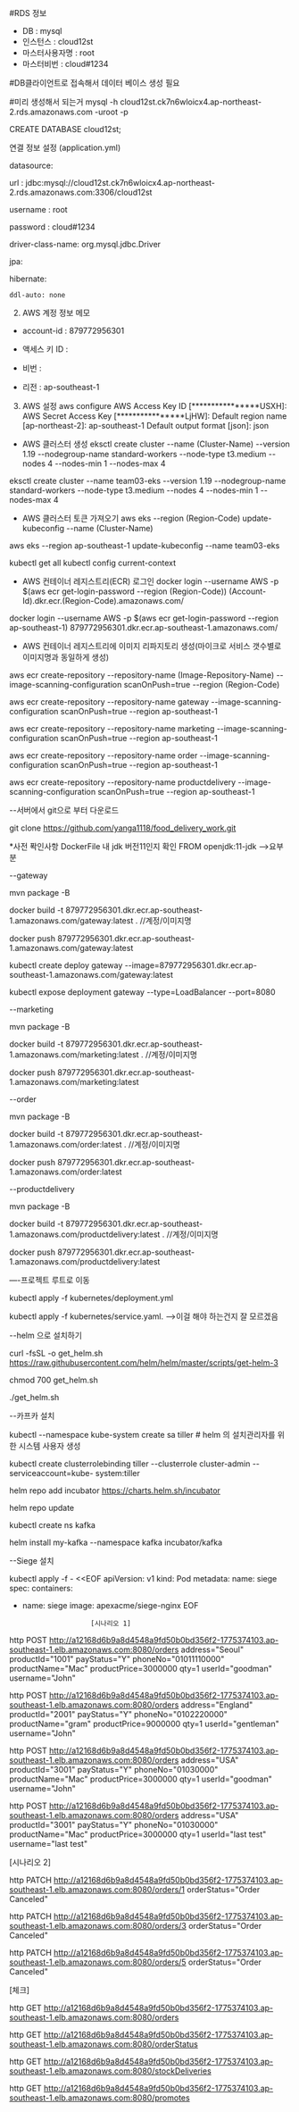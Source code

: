 #RDS 정보
 - DB : mysql
 - 인스턴스 : cloud12st
 - 마스터사용자명 : root
 - 마스터비번 : cloud#1234

#DB클라이언트로 접속해서 데이터 베이스 생성 필요

#미리 생성해서 되는거
mysql -h cloud12st.ck7n6wloicx4.ap-northeast-2.rds.amazonaws.com -uroot -p


CREATE DATABASE cloud12st;


연결 정보 설정 (application.yml)

datasource:

  url : jdbc:mysql://cloud12st.ck7n6wloicx4.ap-northeast-2.rds.amazonaws.com:3306/cloud12st
  
  
  username : root
  
  password : cloud#1234
  
  driver-class-name: org.mysql.jdbc.Driver
  

jpa:

  hibernate:
  
    ddl-auto: none
    


2. AWS 계정 정보 메모
 
 - account-id : 879772956301
 
 - 액세스 키 ID : 
 
 - 비번 : 
 
 - 리전 : ap-southeast-1

3. AWS 설정
aws configure
AWS Access Key ID [****************USXH]: 
AWS Secret Access Key [****************LjHW]: 
Default region name [ap-northeast-2]: ap-southeast-1
Default output format [json]: json


- AWS 클러스터 생성
eksctl create cluster --name (Cluster-Name) --version 1.19 --nodegroup-name standard-workers --node-type t3.medium --nodes 4 --nodes-min 1 --nodes-max 4

eksctl create cluster --name team03-eks --version 1.19 --nodegroup-name standard-workers --node-type t3.medium --nodes 4 --nodes-min 1 --nodes-max 4


- AWS 클러스터 토큰 가져오기
aws eks --region (Region-Code) update-kubeconfig --name (Cluster-Name)

aws eks --region ap-southeast-1 update-kubeconfig --name team03-eks

kubectl get all
kubectl config current-context


- AWS 컨테이너 레지스트리(ECR) 로그인
docker login --username AWS -p $(aws ecr get-login-password --region (Region-Code)) (Account-Id).dkr.ecr.(Region-Code).amazonaws.com/

docker login --username AWS -p $(aws ecr get-login-password --region ap-southeast-1) 879772956301.dkr.ecr.ap-southeast-1.amazonaws.com/



- AWS 컨테이너 레지스트리에 이미지 리파지토리 생성(마이크로 서비스 갯수별로 이미지명과 동일하게 생성)

aws ecr create-repository --repository-name (Image-Repository-Name) --image-scanning-configuration scanOnPush=true --region (Region-Code)

aws ecr create-repository --repository-name gateway --image-scanning-configuration scanOnPush=true --region ap-southeast-1

aws ecr create-repository --repository-name marketing --image-scanning-configuration scanOnPush=true --region ap-southeast-1

aws ecr create-repository --repository-name order --image-scanning-configuration scanOnPush=true --region ap-southeast-1

aws ecr create-repository --repository-name productdelivery --image-scanning-configuration scanOnPush=true --region ap-southeast-1


--서버에서 git으로 부터 다운로드

git clone https://github.com/yanga1118/food_delivery_work.git

*사전 퐉인사항
DockerFile 내 jdk 버전11인지 확인
FROM openjdk:11-jdk -->요부분

--gateway

mvn package -B

docker build -t 879772956301.dkr.ecr.ap-southeast-1.amazonaws.com/gateway:latest .  //계정/이미지명

docker push 879772956301.dkr.ecr.ap-southeast-1.amazonaws.com/gateway:latest

kubectl create deploy gateway --image=879772956301.dkr.ecr.ap-southeast-1.amazonaws.com/gateway:latest

kubectl expose deployment gateway --type=LoadBalancer --port=8080


--marketing

mvn package -B

docker build -t 879772956301.dkr.ecr.ap-southeast-1.amazonaws.com/marketing:latest .  //계정/이미지명

docker push 879772956301.dkr.ecr.ap-southeast-1.amazonaws.com/marketing:latest


--order

mvn package -B

docker build -t 879772956301.dkr.ecr.ap-southeast-1.amazonaws.com/order:latest .  //계정/이미지명

docker push 879772956301.dkr.ecr.ap-southeast-1.amazonaws.com/order:latest


--productdelivery

mvn package -B

docker build -t 879772956301.dkr.ecr.ap-southeast-1.amazonaws.com/productdelivery:latest .  //계정/이미지명

docker push 879772956301.dkr.ecr.ap-southeast-1.amazonaws.com/productdelivery:latest


—-프로젝트 루트로 이동

kubectl apply -f kubernetes/deployment.yml

kubectl apply -f kubernetes/service.yaml. —->이걸 해야 하는건지 잘 모르겠음


--helm 으로 설치하기

curl -fsSL -o get_helm.sh https://raw.githubusercontent.com/helm/helm/master/scripts/get-helm-3

chmod 700 get_helm.sh

./get_helm.sh


--카프카 설치

kubectl --namespace kube-system create sa tiller      # helm 의 설치관리자를 위한 시스템 사용자 생성

kubectl   create   clusterrolebinding   tiller   --clusterrole   cluster-admin   --serviceaccount=kube-
system:tiller

helm repo add incubator https://charts.helm.sh/incubator

helm repo update

kubectl create ns kafka

helm install my-kafka --namespace kafka incubator/kafka


--Siege 설치

kubectl apply -f - <<EOF
apiVersion: v1
kind: Pod
metadata:
  name: siege
spec:
  containers:
  - name: siege
    image: apexacme/siege-nginx
EOF

                         [시나리오 1]
                         
http POST http://a12168d6b9a8d4548a9fd50b0bd356f2-1775374103.ap-southeast-1.elb.amazonaws.com:8080/orders address="Seoul" productId="1001" payStatus="Y" phoneNo="01011110000" productName="Mac" productPrice=3000000 qty=1 userId="goodman" username="John"
                         
http POST http://a12168d6b9a8d4548a9fd50b0bd356f2-1775374103.ap-southeast-1.elb.amazonaws.com:8080/orders address="England" productId="2001" payStatus="Y" phoneNo="0102220000" productName="gram" productPrice=9000000 qty=1 userId="gentleman" username="John"
                         
http POST http://a12168d6b9a8d4548a9fd50b0bd356f2-1775374103.ap-southeast-1.elb.amazonaws.com:8080/orders address="USA" productId="3001" payStatus="Y" phoneNo="01030000" productName="Mac" productPrice=3000000 qty=1 userId="goodman" username="John"
                         
http POST http://a12168d6b9a8d4548a9fd50b0bd356f2-1775374103.ap-southeast-1.elb.amazonaws.com:8080/orders address="USA" productId="3001" payStatus="Y" phoneNo="01030000" productName="Mac" productPrice=3000000 qty=1 userId="last test" username="last test"
                         
[시나리오 2]
                         
http PATCH http://a12168d6b9a8d4548a9fd50b0bd356f2-1775374103.ap-southeast-1.elb.amazonaws.com:8080/orders/1 orderStatus="Order Canceled"
                         
http PATCH http://a12168d6b9a8d4548a9fd50b0bd356f2-1775374103.ap-southeast-1.elb.amazonaws.com:8080/orders/3 orderStatus="Order Canceled"
                         
http PATCH http://a12168d6b9a8d4548a9fd50b0bd356f2-1775374103.ap-southeast-1.elb.amazonaws.com:8080/orders/5 orderStatus="Order Canceled"
                         
[체크]
                         
http GET http://a12168d6b9a8d4548a9fd50b0bd356f2-1775374103.ap-southeast-1.elb.amazonaws.com:8080/orders
                         
http GET http://a12168d6b9a8d4548a9fd50b0bd356f2-1775374103.ap-southeast-1.elb.amazonaws.com:8080/orderStatus
                         
http GET http://a12168d6b9a8d4548a9fd50b0bd356f2-1775374103.ap-southeast-1.elb.amazonaws.com:8080/stockDeliveries
                         
http GET http://a12168d6b9a8d4548a9fd50b0bd356f2-1775374103.ap-southeast-1.elb.amazonaws.com:8080/promotes
                         
                         
